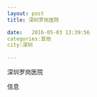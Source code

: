 ```yaml
--- 
layout: post 
title: 深圳罗岗医院

date:   2016-05-03 13:39:56 
categories:其他  
city:深圳
  
--- 
```

   
深圳罗岗医院

信息

